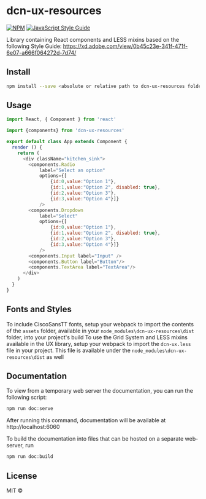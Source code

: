 # dcn-ux-resources

> 

[![NPM](https://img.shields.io/npm/v/dcn-ux-resources.svg)](https://www.npmjs.com/package/dcn-ux-resources) [![JavaScript Style Guide](https://img.shields.io/badge/code_style-standard-brightgreen.svg)](https://standardjs.com)

Library containing React components and LESS mixins based on the following Style Guide: https://xd.adobe.com/view/0b45c23e-341f-471f-6e07-a666f064272d-7d74/

## Install

```bash
npm install --save <absolute or relative path to dcn-ux-resources folder>
```

## Usage
```js
import React, { Component } from 'react'

import {components} from 'dcn-ux-resources'

export default class App extends Component {
  render () {
    return (
      <div className="kitchen_sink">
      	<components.Radio 
      		label="Select an option"
      		options={[
      			{id:0,value:"Option 1"},
      			{id:1,value:"Option 2", disabled: true},
      			{id:2,value:"Option 3"},
      			{id:3,value:"Option 4"}]}
      		/>
      	<components.Dropdown 
      		label="Select" 
      		options={[
      			{id:0,value:"Option 1"},
      			{id:1,value:"Option 2", disabled: true},
      			{id:2,value:"Option 3"},
      			{id:3,value:"Option 4"}]}
      		/>
        <components.Input label="Input" />
        <components.Button label="Button"/>
        <components.TextArea label="TextArea"/>
      </div>
    )
  }
}
```

## Fonts and Styles
To include CiscoSansTT fonts, setup your webpack to import the contents of the `assets` folder, available in your `node_modules\dcn-ux-resources\dist` folder, into your project's build
To use the Grid System and LESS mixins available in the UX library, setup your webpack to import the `dcn-ux.less` file in your project. This file is available under the `node_modules\dcn-ux-resources\dist` as well

## Documentation
To view from a temporary web server the documentation, you can run the following script:
```js
npm run doc:serve
```
After running this command, documentation will be available at http://localhost:6060

To build the documentation into files that can be hosted on a separate web-server, run
```js
npm run doc:build
```

## License

MIT © [](https://github.com/)
